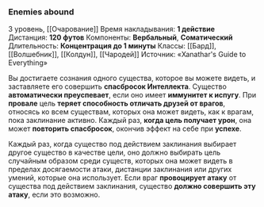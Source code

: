 ### Enemies abound
3 уровень, [[Очарование]]
Время накладывания: **1 действие**
Дистанция: **120 футов**
Компоненты: **Вербальный**, **Соматический**
Длительность: **Концентрация до 1 минуты**
Классы: [[Бард]], [[Волшебник]], [[Колдун]], [[Чародей]]
Источник: «Xanathar's Guide to Everything»

Вы достигаете сознания одного существа, которое вы можете видеть, и заставляете его совершить **спасбросок Интеллекта**. Существо **автоматически преуспевает**, если оно имеет **иммунитет к испугу**. При **провале** цель **теряет способность отличать друзей от врагов**, относясь ко всем существам, которых она может видеть, как к врагам, пока заклинание активно. Каждый раз, **когда цель получает урон**, она может **повторить спасбросок**, окончив эффект на себе при **успехе**.

Каждый раз, когда существо под действием заклинания выбирает другое существо в качестве цели, оно должно выбирать цель случайным образом среди существ, которых она может видеть в пределах досягаемости атаки, дистанции заклинания или других умений, которые она использует. Если враг **провоцирует атаку** от существа под действием заклинания, существо **должно совершить эту атаку**, если это возможно.